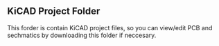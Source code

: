## KiCAD Project Folder
This forder is contain KiCAD project files, so you can view/edit PCB and sechmatics by downloading this folder if neccesary.
